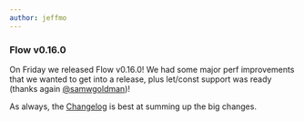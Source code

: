 ```yaml
---
author: jeffmo
---
```


### Flow v0.16.0

On Friday we released Flow v0.16.0! We had some major perf improvements that we wanted to get into a release, plus let/const support was ready (thanks again [@samwgoldman](https://github.com/samwgoldman))!

As always, the [Changelog](https://github.com/facebook/flow/blob/master/Changelog.md#v0160) is best at summing up the big changes.

